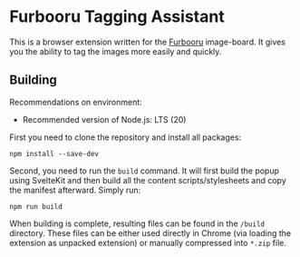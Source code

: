 # Furbooru Tagging Assistant

This is a browser extension written for the [Furbooru](https://furbooru.org) image-board. It gives you the ability to
tag the images more easily and quickly.

## Building

Recommendations on environment:

- Recommended version of Node.js: LTS (20)

First you need to clone the repository and install all packages:

```shell
npm install --save-dev
```

Second, you need to run the `build` command. It will first build the popup using SvelteKit and then build all the 
content scripts/stylesheets and copy the manifest afterward. Simply run:

```shell
npm run build
```

When building is complete, resulting files can be found in the `/build` directory. These files can be either used 
directly in Chrome (via loading the extension as unpacked extension) or manually compressed into `*.zip` file.  
